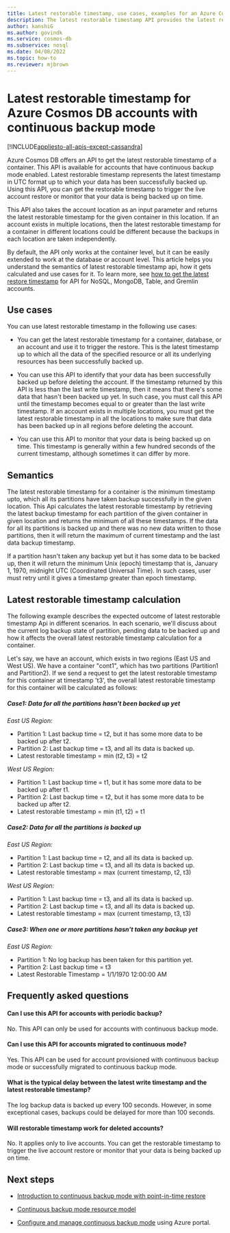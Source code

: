 ```yaml
---
title: Latest restorable timestamp, use cases, examples for an Azure Cosmos DB container
description: The latest restorable timestamp API provides the latest restorable timestamp for containers on accounts with continuous mode backup. Using this API, you can get the restorable timestamp to trigger live account restore or monitor the data that is being backed up.
author: kanshiG
ms.author: govindk
ms.service: cosmos-db
ms.subservice: nosql
ms.date: 04/08/2022
ms.topic: how-to
ms.reviewer: mjbrown
---
```


# Latest restorable timestamp for Azure Cosmos DB accounts with continuous backup mode
[!INCLUDE[appliesto-all-apis-except-cassandra](includes/appliesto-all-apis-except-cassandra.md)]

Azure Cosmos DB offers an API to get the latest restorable timestamp of a container. This API is available for accounts that have continuous backup mode enabled. Latest restorable timestamp represents the latest timestamp in UTC format up to which your data has been successfully backed up. Using this API, you can get the restorable timestamp to trigger the live account restore or monitor that your data is being backed up on time.

This API also takes the account location as an input parameter and returns the latest restorable timestamp for the given container in this location. If an account exists in multiple locations, then the latest restorable timestamp for a container in different locations could be different because the backups in each location are taken independently.

By default, the API only works at the container level, but it can be easily extended to work at the database or account level. This article helps you understand the semantics of latest restorable timestamp api, how it gets calculated and use cases for it. To learn more, see [how to get the latest restore timestamp](get-latest-restore-timestamp.md) for API for NoSQL, MongoDB, Table, and Gremlin accounts.

## Use cases

You can use latest restorable timestamp in the following use cases:

* You can get the latest restorable timestamp for a container, database, or an account and use it to trigger the restore. This is the latest timestamp up to which all the data of the specified resource or all its underlying resources has been successfully backed up.

* You can use this API to identify that your data has been successfully backed up before deleting the account. If the timestamp returned by this API is less than the last write timestamp, then it means that there's some data that hasn't been backed up yet. In such case, you must call this API until the timestamp becomes equal to or greater than the last write timestamp. If an account exists in multiple locations, you must get the latest restorable timestamp in all the locations to make sure that data has been backed up in all regions before deleting the account.

* You can use this API to monitor that your data is being backed up on time. This timestamp is generally within a few hundred seconds of the current timestamp, although sometimes it can differ by more.

## Semantics

The latest restorable timestamp for a container is the minimum timestamp upto, which all its partitions have taken backup successfully in the given location. This Api calculates the latest restorable timestamp by retrieving the latest backup timestamp for each partition of the given container in given location and returns the minimum of all these timestamps. If the data for all its partitions is backed up and there was no new data written to those partitions, then it will return the maximum of current timestamp and the last data backup timestamp.

If a partition hasn't taken any backup yet but it has some data to be backed up, then it will return the minimum Unix (epoch) timestamp that is, January 1, 1970, midnight UTC (Coordinated Universal Time). In such cases, user must retry until it gives a timestamp greater than epoch timestamp.

## Latest restorable timestamp calculation

The following example describes the expected outcome of latest restorable timestamp Api in different scenarios. In each scenario, we'll discuss about the current log backup state of partition, pending data to be backed up and how it affects the overall latest restorable timestamp calculation for a container.

Let's say, we have an account, which exists in two regions (East US and West US). We have a container "cont1", which has two partitions (Partition1 and Partition2). If we send a request to get the latest restorable timestamp for this container at timestamp 't3', the overall latest restorable timestamp for this container will be calculated as follows:

##### Case1: Data for all the partitions hasn't been backed up yet

*East US Region:*

* Partition 1: Last backup time = t2, but it has some more data to be backed up after t2.
* Partition 2: Last backup time = t3, and all its data is backed up.
* Latest restorable timestamp = min (t2, t3) = t2

*West US Region:*

* Partition 1: Last backup time = t1, but it has some more data to be backed up after t1.
* Partition 2: Last backup time = t2, but it has some more data to be backed up after t2.
* Latest restorable timestamp = min (t1, t2) = t1

##### Case2: Data for all the partitions is backed up

*East US Region:*

* Partition 1: Last backup time = t2, and all its data is backed up.
* Partition 2: Last backup time = t3, and all its data is backed up.
* Latest restorable timestamp = max (current timestamp, t2, t3)

*West US Region:*

* Partition 1: Last backup time = t3, and all its data is backed up.
* Partition 2: Last backup time = t3, and all its data is backed up.
* Latest restorable timestamp = max (current timestamp, t3, t3)

##### Case3: When one or more partitions hasn't taken any backup yet

*East US Region:*

* Partition 1: No log backup has been taken for this partition yet.
* Partition 2: Last backup time = t3
* Latest Restorable Timestamp = 1/1/1970 12:00:00 AM

## Frequently asked questions

#### Can I use this API for accounts with periodic backup?
No. This API can only be used for accounts with continuous backup mode.

#### Can I use this API for accounts migrated to continuous mode?
Yes. This API can be used for account provisioned with continuous backup mode or successfully migrated to continuous backup mode.

#### What is the typical delay between the latest write timestamp and the latest restorable timestamp?
The log backup data is backed up every 100 seconds. However, in some exceptional cases, backups could be delayed for more than 100 seconds.

#### Will restorable timestamp work for deleted accounts?
No. It applies only to live accounts. You can get the restorable timestamp to trigger the live account restore or monitor that your data is being backed up on time.

## Next steps

* [Introduction to continuous backup mode with point-in-time restore](continuous-backup-restore-introduction.md)

* [Continuous backup mode resource model](continuous-backup-restore-resource-model.md)

* [Configure and manage continuous backup mode](continuous-backup-restore-portal.md) using Azure portal.
